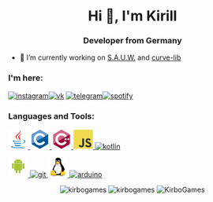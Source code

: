 <h1 align="center">Hi 👋, I'm Kirill</h1>
<h3 align="center">Developer from Germany</h3>

- 🔭 I’m currently working on [S.A.U.W.](https://github.com/KirboGames/S.A.U.W.-) and [curve-lib](https://github.com/KirboGames/curve-lib)

<h3 align="left">I'm here:</h3>
<p align="left">
<a href="https://instagram.com/kirbo_official" target="blank"><img align="center" src="https://raw.githubusercontent.com/rahuldkjain/github-profile-readme-generator/master/src/images/icons/Social/instagram.svg" alt="instagram" height="30" width="40" /></a><a href="https://vk.com/kirb0" target="blank"><img align="center" src="https://upload.wikimedia.org/wikipedia/commons/2/21/VK.com-logo.svg" alt="vk" height="30" width="30" /></a> <a href="https://t.me/kirbo1" target="blank"><img align="center" src="https://upload.wikimedia.org/wikipedia/commons/8/83/Telegram_2019_Logo.svg" alt="telegram" height="30" width="30" /></a><a href="https://sptfy.com/Kirbo" target="blank"><img align="center" src="https://upload.wikimedia.org/wikipedia/commons/1/19/Spotify_logo_without_text.svg" alt="spotify" height="30" width="40"/></a>
</p>

<h3 align="left">Languages and Tools:</h3>
<p align="left"> <a href="https://www.java.com" target="_blank" rel="noreferrer"> <img src="https://raw.githubusercontent.com/devicons/devicon/master/icons/java/java-original.svg" alt="java" width="40" height="40"/> </a><a href="https://www.cprogramming.com/" target="_blank" rel="noreferrer"> <img src="https://raw.githubusercontent.com/devicons/devicon/master/icons/c/c-original.svg" alt="c" width="40" height="40"/> </a> <a href="https://www.w3schools.com/cpp/" target="_blank" rel="noreferrer"> <img src="https://raw.githubusercontent.com/devicons/devicon/master/icons/cplusplus/cplusplus-original.svg" alt="cplusplus" width="40" height="40"/> </a> <a href="https://developer.mozilla.org/en-US/docs/Web/JavaScript" target="_blank" rel="noreferrer"> <img src="https://raw.githubusercontent.com/devicons/devicon/master/icons/javascript/javascript-original.svg" alt="javascript" width="40" height="40"/> </a> <a href="https://kotlinlang.org" target="_blank" rel="noreferrer"> <img src="https://www.vectorlogo.zone/logos/kotlinlang/kotlinlang-icon.svg" alt="kotlin" width="40" height="40"/> </a></p>
<p align="left">
<a href="https://developer.android.com" target="_blank" rel="noreferrer"> <img src="https://raw.githubusercontent.com/devicons/devicon/master/icons/android/android-original-wordmark.svg" alt="android" width="40" height="40"/> </a><a href="https://git-scm.com/" target="_blank" rel="noreferrer"> <img src="https://www.vectorlogo.zone/logos/git-scm/git-scm-icon.svg" alt="git" width="40" height="40"/> </a> <a href="https://www.linux.org/" target="_blank" rel="noreferrer"> <img src="https://raw.githubusercontent.com/devicons/devicon/master/icons/linux/linux-original.svg" alt="linux" width="40" height="40"/> </a><a href="https://www.arduino.cc/" target="_blank" rel="noreferrer"> <img src="https://cdn.worldvectorlogo.com/logos/arduino-1.svg" alt="arduino" width="40" height="40"/> </a>
</p>
<p align="center">
<img src="https://github-readme-stats.vercel.app/api/top-langs?username=kirbogames&show_icons=true&locale=en&layout=compact&theme=dark" alt="kirbogames" height="160px"/>
<img src="https://github-readme-stats.vercel.app/api?username=kirbogames&show_icons=true&locale=en&theme=dark" alt="kirbogames" height="160px"/>
<img height="160px" src="https://github-readme-streak-stats.herokuapp.com/?user=KirboGames&theme=dark" alt="KirboGames"/>
</p>
